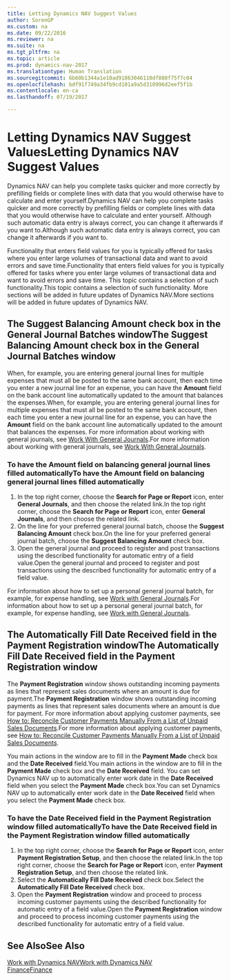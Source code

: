 ```yaml
---
title: Letting Dynamics NAV Suggest Values
author: SorenGP
ms.custom: na
ms.date: 09/22/2016
ms.reviewer: na
ms.suite: na
ms.tgt_pltfrm: na
ms.topic: article
ms.prod: dynamics-nav-2017
ms.translationtype: Human Translation
ms.sourcegitcommit: 6b60b1344a1e18ad91863046110df880f75f7c04
ms.openlocfilehash: bdf91f749a34fb9cd101a9a5d310996d2eef5f1b
ms.contentlocale: en-ca
ms.lasthandoff: 07/19/2017

---
```


# <a name="letting-dynamics-nav-suggest-values"></a><span data-ttu-id="a5707-102">Letting Dynamics NAV Suggest Values</span><span class="sxs-lookup"><span data-stu-id="a5707-102">Letting Dynamics NAV Suggest Values</span></span>
<span data-ttu-id="a5707-103">Dynamics NAV can help you complete tasks quicker and more correctly by prefilling fields or complete lines with data that you would otherwise have to calculate and enter yourself.</span><span class="sxs-lookup"><span data-stu-id="a5707-103">Dynamics NAV can help you complete tasks quicker and more correctly by prefilling fields or complete lines with data that you would otherwise have to calculate and enter yourself.</span></span> <span data-ttu-id="a5707-104">Although such automatic data entry is always correct, you can change it afterwards if you want to.</span><span class="sxs-lookup"><span data-stu-id="a5707-104">Although such automatic data entry is always correct, you can change it afterwards if you want to.</span></span>

<span data-ttu-id="a5707-105">Functionality that enters field values for you is typically offered for tasks where you enter large volumes of transactional data and want to avoid errors and save time.</span><span class="sxs-lookup"><span data-stu-id="a5707-105">Functionality that enters field values for you is typically offered for tasks where you enter large volumes of transactional data and want to avoid errors and save time.</span></span> <span data-ttu-id="a5707-106">This topic contains a selection of such functionality.</span><span class="sxs-lookup"><span data-stu-id="a5707-106">This topic contains a selection of such functionality.</span></span> <span data-ttu-id="a5707-107">More sections will be added in future updates of Dynamics NAV.</span><span class="sxs-lookup"><span data-stu-id="a5707-107">More sections will be added in future updates of Dynamics NAV.</span></span>

## <a name="the-suggest-balancing-amount-check-box-in-the-general-journal-batches-window"></a><span data-ttu-id="a5707-108">The **Suggest Balancing Amount** check box in the **General Journal Batches** window</span><span class="sxs-lookup"><span data-stu-id="a5707-108">The **Suggest Balancing Amount** check box in the **General Journal Batches** window</span></span>
<span data-ttu-id="a5707-109">When, for example, you are entering general journal lines for multiple expenses that must all be posted to the same bank account, then each time you enter a new journal line for an expense, you can have the **Amount** field on the bank account line automatically updated to the amount that balances the expenses.</span><span class="sxs-lookup"><span data-stu-id="a5707-109">When, for example, you are entering general journal lines for multiple expenses that must all be posted to the same bank account, then each time you enter a new journal line for an expense, you can have the **Amount** field on the bank account line automatically updated to the amount that balances the expenses.</span></span> <span data-ttu-id="a5707-110">For more information about working with general journals, see [Work With General Journals](ui-work-general-journals.md).</span><span class="sxs-lookup"><span data-stu-id="a5707-110">For more information about working with general journals, see [Work With General Journals](ui-work-general-journals.md).</span></span>

### <a name="to-have-the-amount-field-on-balancing-general-journal-lines-filled-automatically"></a><span data-ttu-id="a5707-111">To have the **Amount** field on balancing general journal lines filled automatically</span><span class="sxs-lookup"><span data-stu-id="a5707-111">To have the **Amount** field on balancing general journal lines filled automatically</span></span>
1. <span data-ttu-id="a5707-112">In the top right corner, choose the **Search for Page or Report** icon, enter **General Journals**, and then choose the related link.</span><span class="sxs-lookup"><span data-stu-id="a5707-112">In the top right corner, choose the **Search for Page or Report** icon, enter **General Journals**, and then choose the related link.</span></span>
2. <span data-ttu-id="a5707-113">On the line for your preferred general journal batch, choose the **Suggest Balancing Amount** check box.</span><span class="sxs-lookup"><span data-stu-id="a5707-113">On the line for your preferred general journal batch, choose the **Suggest Balancing Amount** check box.</span></span>
3. <span data-ttu-id="a5707-114">Open the general journal and proceed to register and post transactions using the described functionality for automatic entry of a field value.</span><span class="sxs-lookup"><span data-stu-id="a5707-114">Open the general journal and proceed to register and post transactions using the described functionality for automatic entry of a field value.</span></span>       

<span data-ttu-id="a5707-115">For information about how to set up a personal general journal batch, for example, for expense handling, see [Work with General Journals](ui-work-general-journals.md).</span><span class="sxs-lookup"><span data-stu-id="a5707-115">For information about how to set up a personal general journal batch, for example, for expense handling, see [Work with General Journals](ui-work-general-journals.md).</span></span>

## <a name="the-automatically-fill-date-received-field-in-the-payment-registration-window"></a><span data-ttu-id="a5707-116">The **Automatically Fill Date Received** field in the **Payment Registration** window</span><span class="sxs-lookup"><span data-stu-id="a5707-116">The **Automatically Fill Date Received** field in the **Payment Registration** window</span></span>
<span data-ttu-id="a5707-117">The **Payment Registration** window shows outstanding incoming payments as lines that represent sales documents where an amount is due for payment.</span><span class="sxs-lookup"><span data-stu-id="a5707-117">The **Payment Registration** window shows outstanding incoming payments as lines that represent sales documents where an amount is due for payment.</span></span> <span data-ttu-id="a5707-118">For more information about applying customer payments, see [How to: Reconcile Customer Payments Manually From a List of Unpaid Sales Documents](receivables-how-reconcile-customer-payments-list-unpaid-sales-documents.md).</span><span class="sxs-lookup"><span data-stu-id="a5707-118">For more information about applying customer payments, see [How to: Reconcile Customer Payments Manually From a List of Unpaid Sales Documents](receivables-how-reconcile-customer-payments-list-unpaid-sales-documents.md).</span></span>

<span data-ttu-id="a5707-119">You main actions in the window are to fill in the **Payment Made** check box and the **Date Received** field.</span><span class="sxs-lookup"><span data-stu-id="a5707-119">You main actions in the window are to fill in the **Payment Made** check box and the **Date Received** field.</span></span> <span data-ttu-id="a5707-120">You can set Dynamics NAV up to automatically enter work date in the **Date Received** field when you select the **Payment Made** check box.</span><span class="sxs-lookup"><span data-stu-id="a5707-120">You can set Dynamics NAV up to automatically enter work date in the **Date Received** field when you select the **Payment Made** check box.</span></span>

### <a name="to-have-the-date-received-field-in-the-payment-registration-window-filled-automatically"></a><span data-ttu-id="a5707-121">To have the **Date Received** field in the **Payment Registration** window filled automatically</span><span class="sxs-lookup"><span data-stu-id="a5707-121">To have the **Date Received** field in the **Payment Registration** window filled automatically</span></span>
1. <span data-ttu-id="a5707-122">In the top right corner, choose the **Search for Page or Report** icon, enter **Payment Registration Setup**, and then choose the related link.</span><span class="sxs-lookup"><span data-stu-id="a5707-122">In the top right corner, choose the **Search for Page or Report** icon, enter **Payment Registration Setup**, and then choose the related link.</span></span>
2. <span data-ttu-id="a5707-123">Select the **Automatically Fill Date Received** check box.</span><span class="sxs-lookup"><span data-stu-id="a5707-123">Select the **Automatically Fill Date Received** check box.</span></span>
3. <span data-ttu-id="a5707-124">Open the **Payment Registration** window and proceed to process incoming customer payments using the described functionality for automatic entry of a field value.</span><span class="sxs-lookup"><span data-stu-id="a5707-124">Open the **Payment Registration** window and proceed to process incoming customer payments using the described functionality for automatic entry of a field value.</span></span>

## <a name="see-also"></a><span data-ttu-id="a5707-125">See Also</span><span class="sxs-lookup"><span data-stu-id="a5707-125">See Also</span></span>
[<span data-ttu-id="a5707-126">Work with Dynamics NAV</span><span class="sxs-lookup"><span data-stu-id="a5707-126">Work with Dynamics NAV</span></span>](ui-work-product.md)  
[<span data-ttu-id="a5707-127">Finance</span><span class="sxs-lookup"><span data-stu-id="a5707-127">Finance</span></span>](Finance.md)

